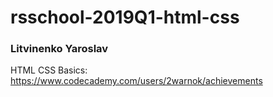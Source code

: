 # rsschool-2019Q1-html-css
### Litvinenko Yaroslav
HTML CSS Basics: https://www.codecademy.com/users/2warnok/achievements
